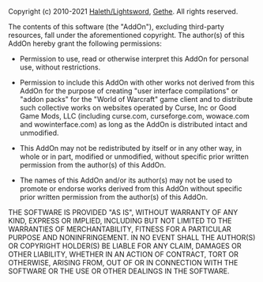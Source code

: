 Copyright (c) 2010-2021 [Haleth/Lightsword](http://www.wowinterface.com/forums/member.php?u=110142), [Gethe](http://www.wowinterface.com/forums/member.php?u=111611). All rights reserved.

The contents of this software (the "AddOn"), excluding third-party resources,
fall under the aforementioned copyright. The author(s) of this AddOn hereby
grant the following permissions:

* Permission to use, read or otherwise interpret this AddOn for personal use,
  without restrictions.

* Permission to include this AddOn with other works not derived from this
  AddOn for the purpose of creating "user interface compilations" or "addon
  packs" for the "World of Warcraft" game client and to distribute such
  collective works on websites operated by Curse, Inc or Good Game Mods, LLC
  (including curse.com, curseforge.com, wowace.com and wowinterface.com) as
  long as the AddOn is distributed intact and unmodified.

* This AddOn may not be redistributed by itself or in any other way, in whole
  or in part, modified or unmodified, without specific prior written
  permission from the author(s) of this AddOn.

* The names of this AddOn and/or its author(s) may not be used to promote or
  endorse works derived from this AddOn without specific prior written
  permission from the author(s) of this AddOn.

THE SOFTWARE IS PROVIDED "AS IS", WITHOUT WARRANTY OF ANY KIND, EXPRESS OR
IMPLIED, INCLUDING BUT NOT LIMITED TO THE WARRANTIES OF MERCHANTABILITY,
FITNESS FOR A PARTICULAR PURPOSE AND NONINFRINGEMENT. IN NO EVENT SHALL THE
AUTHOR(S) OR COPYRIGHT HOLDER(S) BE LIABLE FOR ANY CLAIM, DAMAGES OR OTHER
LIABILITY, WHETHER IN AN ACTION OF CONTRACT, TORT OR OTHERWISE, ARISING FROM,
OUT OF OR IN CONNECTION WITH THE SOFTWARE OR THE USE OR OTHER DEALINGS IN THE
SOFTWARE.
